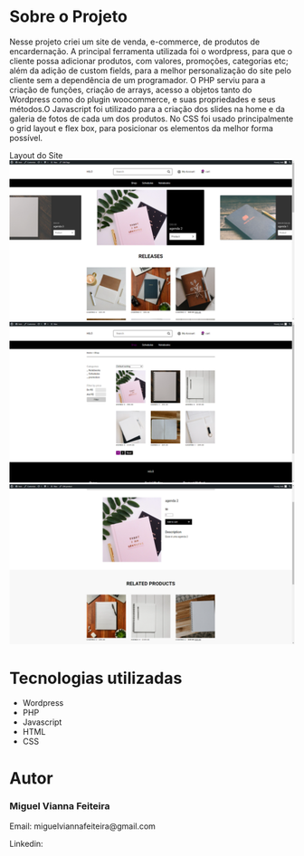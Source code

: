 <div>
  <h1>Sobre o Projeto</h1>
  <p>Nesse projeto criei um site de venda, e-commerce, de produtos de encardernação. A principal ferramenta utilizada foi o wordpress, para que o cliente possa adicionar produtos,  com valores, promoções, categorias etc; além da adição de custom fields, para a melhor personalização do site pelo cliente sem a dependência de um programador. O PHP serviu para a criação de funções, criação de arrays, acesso a objetos tanto do Wordpress como do plugin woocommerce, e suas propriedades e seus métodos.O Javascript foi utilizado para a criação dos slides na home e da galeria de fotos de cada um dos produtos. No CSS foi usado principalmente o grid layout e flex box, para posicionar os elementos da melhor forma possível.   </p>
</div>  

<div>
  <h1">Layout do Site</h1>
  <div>
    <img src="./layout/pagina-home.png">
    <img src="./layout/pagina-shop.png">
    <img src="./layout/pagina-produto.png">
  </div> 
</div>
<style>
.imagens {
  display:flex;
}
</style>

<div>
  <h1>Tecnologias utilizadas</h1>
  <ul>
    <li>Wordpress</li>
    <li>PHP</li>
    <li>Javascript</li>
    <li>HTML</li>
    <li>CSS</li>
  </ul>
</div>

<div>
 <h1>Autor</h1>
 <h3>Miguel Vianna Feiteira</h3>
 <p>Email: miguelviannafeiteira@gmail.com</p>
 <p>Linkedin: </p>
</div>
